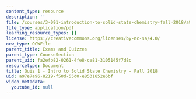 ```yaml
---
content_type: resource
description: ''
file: /courses/3-091-introduction-to-solid-state-chemistry-fall-2018/a97e7a968219f50d55d0e8531852e6bf_MIT3_091F18_Q01.pdf
file_type: application/pdf
learning_resource_types: []
license: https://creativecommons.org/licenses/by-nc-sa/4.0/
ocw_type: OCWFile
parent_title: Exams and Quizzes
parent_type: CourseSection
parent_uid: fa2efb82-0261-4fe8-ce81-3105145f7d8c
resourcetype: Document
title: Quiz 1 - Intro to Solid State Chemistry - Fall 2018
uid: a97e7a96-8219-f50d-55d0-e8531852e6bf
video_metadata:
  youtube_id: null
---
```

